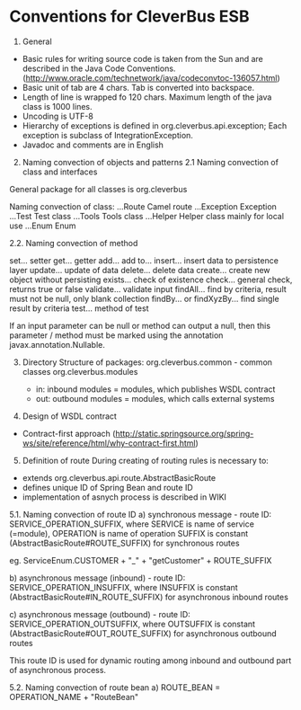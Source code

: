 Conventions for CleverBus ESB
====================================================================

1. General
- Basic rules for writing source code is taken from the Sun and are described in the Java Code Conventions.
    (http://www.oracle.com/technetwork/java/codeconvtoc-136057.html)
- Basic unit of tab are 4 chars. Tab is converted into backspace.
- Length of line is wrapped fo 120 chars. Maximum length of the java class is 1000 lines.
- Uncoding is UTF-8
- Hierarchy of exceptions is defined in org.cleverbus.api.exception;
    Each exception is subclass of IntegrationException.
- Javadoc and comments are in English

2. Naming convection of objects and patterns
2.1 Naming convection of class and interfaces

General package for all classes is org.cleverbus

Naming convection of class:
...Route        Camel route
...Exception    Exception
...Test	        Test class
...Tools	    Tools class
...Helper	    Helper class mainly for local use
...Enum	        Enum

2.2. Naming convection of method

set...	    setter
get...	    getter
add...	    add to...
insert...   insert data to persistence layer
update...	update of data
delete...	delete data
create...	create new object without persisting
exists...	check of existence
check...	general check, returns true or false
validate...	validate input
findAll...	find by criteria, result must not be null, only blank collection
findBy...   or findXyzBy...	 find single result by criteria
test...	    method of test

If an input parameter can be null or method can output a null, then this parameter / method must
be marked using the annotation javax.annotation.Nullable.


3. Directory
Structure of packages:
org.cleverbus.common  - common classes
org.cleverbus.modules
    - in: inbound modules = modules, which publishes WSDL contract
    - out: outbound modules = modules, which calls external systems


4. Design of WSDL contract
- Contract-first approach (http://static.springsource.org/spring-ws/site/reference/html/why-contract-first.html)


5. Definition of route
During creating of routing rules is necessary to:
- extends org.cleverbus.api.route.AbstractBasicRoute
- defines unique ID of Spring Bean and route ID
- implementation of asnych process is described in WIKI

5.1. Naming convection of route ID
a) synchronous message - route ID: SERVICE_OPERATION_SUFFIX, where
SERVICE is name of service (=module),
OPERATION is name of operation
SUFFIX is constant (AbstractBasicRoute#ROUTE_SUFFIX) for synchronous routes

eg. ServiceEnum.CUSTOMER + "_" + "getCustomer" + ROUTE_SUFFIX

b) asynchronous message (inbound) - route ID: SERVICE_OPERATION_INSUFFIX, where
INSUFFIX is constant (AbstractBasicRoute#IN_ROUTE_SUFFIX) for asynchronous inbound routes

c) asynchronous message (outbound) - route ID: SERVICE_OPERATION_OUTSUFFIX, where
OUTSUFFIX is constant (AbstractBasicRoute#OUT_ROUTE_SUFFIX) for asynchronous outbound routes

This route ID is used for dynamic routing among inbound and outbound part of asynchronous process.

5.2. Naming convection of route bean
a) ROUTE_BEAN = OPERATION_NAME + "RouteBean"